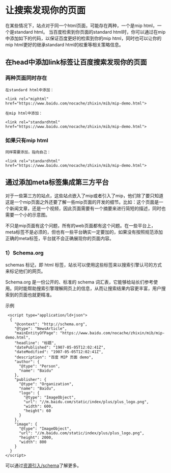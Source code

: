 # 让搜索发现你的页面

在某些情况下，站点对于同一个html页面，可能存在两种，一个是mip html，一个是standard html。
当百度检索到你页面的standard html时，你可以通过在mip中添加如下的代码，以保证百度更好的检索到你的mip html，同时也可以让你的mip html更好的继承standard html的权重等相关策略信息。

## 在head中添加link标签让百度搜索发现你的页面

### 两种页面同时存在

    在standard html中添加：

    <link rel="miphtml" href="https://www.baidu.com/nocache/zhixin/mib/mip-demo.html">

    在mip html中添加：

    <link rel="standardhtml" href="https://www.baidu.com/nocache/zhixin/mib/mip-demo.html">

### 如果只有mip html
	
	同样需要添加，指向自己：
    
    <link rel="standardhtml" href="https://www.baidu.com/nocache/zhixin/mib/mip-demo.html">

## 通过添加meta标签集成第三方平台

对于一些第三方的站点，这些站点嵌入了mip或者引入了mip，他们除了要只知道这是一个mip页面之外还要了解一些mip页面的开发的细节。比如：这个页面是一个新闻文章，还是一个视频，因此页面需要有一个摘要来进行简短的描述，同时也需要一个小的示意图。

不只是mip页面有这个问题，所有的web页面都有这个问题。在一些平台上，meta标签不是必须的，但也有一些平台确实一定要加的，如果没有按照规范添加正确的meta标签，平台就不会正确展现你的页面内容。

### 1）Schema.org

schemas 标记，即 html 标签，站长可以使用这些标签来以搜索引擎认可的方式来标记他们的网页。

Schema.org 是一份公开的、标准的 schema 词汇表，它能够给站长们参考使用。同时能帮助搜索引擎理解网页上的信息，从而让搜索结果内容更丰富，用户搜索到的页面也就更精准。


示例
```
 <script type="application/ld+json">
  {
    "@context": "http://schema.org",
    "@type": "NewsArticle",
    "mainEntityOfPage": "https://www.baidu.com/nocache/zhixin/mib/mip-demo.html",
    "headline": "标题",
    "datePublished": "1907-05-05T12:02:41Z",
    "dateModified": "1907-05-05T12:02:41Z",
    "description": "百度 MIP 页面 demo",
    "author": {
      "@type": "Person",
      "name": "Baidu"
    },
    "publisher": {
      "@type": "Organization",
      "name": "Baidu",
      "logo": {
        "@type": "ImageObject",
        "url": "//m.baidu.com/static/index/plus/plus_logo.png",
        "width": 600,
        "height": 60
      }
    },
    "image": {
      "@type": "ImageObject",
      "url": "//m.baidu.com/static/index/plus/plus_logo.png",
      "height": 2000,
      "width": 800
    }
  }
</script>
```
可以通过[资源引入/schema](http://sfe.baidu.com/#/资源引入/Schemas标记)了解更多。
